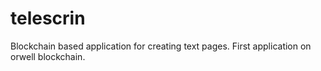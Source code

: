 # telescrin
Blockchain based application for creating text pages. First application on orwell blockchain. 
